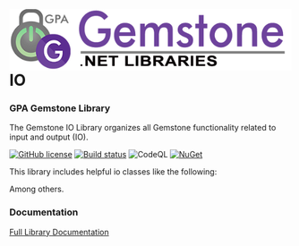 <img align="right" src="img/gemstone-wide-600.png" alt="gemstone logo">

# IO
### GPA Gemstone Library

The Gemstone IO Library organizes all Gemstone functionality related to input and output (IO).

[![GitHub license](https://img.shields.io/github/license/gemstone/io?color=4CC61E)](https://github.com/gemstone/io/blob/master/LICENSE)
[![Build status](https://ci.appveyor.com/api/projects/status/iv4bx8r22amt5tbv?svg=true)](https://ci.appveyor.com/project/ritchiecarroll/io)
![CodeQL](https://github.com/gemstone/io/workflows/CodeQL/badge.svg)
[![NuGet](https://buildstats.info/nuget/Gemstone.IO)](https://www.nuget.org/packages/Gemstone.IO#readme-body-tab)

This library includes helpful io classes like the following:


Among others.

### Documentation
[Full Library Documentation](https://gemstone.github.io/io/help)
